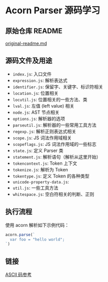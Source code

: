 # Acorn Parser 源码学习

## 原始仓库 README
[original-readme.md](./original-readme.md)

## 源码文件及用途

- `index.js`: 入口文件
- `expression.js`: 解析表达式
- `identifier.js`: 保留字、关键字、标识符相关
- `location.js`: 位置相关
- `locutil.js`: 位置相关的一些方法、类
- `lval.js`: 左值 (left value) 相关
- `node.js`: AST 节点相关
- `options.js`: 解析器的选项
- `parseutil.js`: 解析器的一些常用工具方法
- `regexp.js`: 解析正则表达式相关
- `scope.js`: JS 词法作用域相关
- `scopeflags.js`: JS 词法作用域的一些标志
- `state.js`: 定义 Parser 类
- `statement.js`: 解析语句（解析从这里开始）
- `tokencontext.js`: Token 上下文
- `tokenize.js`: 解析为 Token 
- `tokentype.js`: 定义 Token 的各种类型
- `unicode-property-data.js`: 
- `util.js`: 一些工具方法
- `whitespace.js`: 空白符相关的判断、正则

## 执行流程

使用 acorn 解析如下示例代码：
```js
acorn.parse(`
  var foo = "hello world";
`)
```


## 链接
[ASCII 码参考](https://baike.baidu.com/item/ASCII#3)
